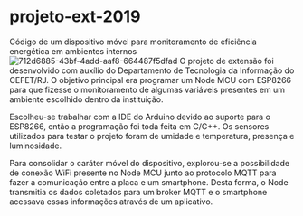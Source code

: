 # projeto-ext-2019
Código de um dispositivo móvel para monitoramento de eficiência energética em ambientes internos
![712d6885-43bf-4add-aaf8-664487f5dfad](https://user-images.githubusercontent.com/79610980/190223191-e033cf29-9732-4378-be6d-8b0730c5001d.jpg)
O projeto de extensão foi desenvolvido com auxílio do Departamento de Tecnologia da Informação do CEFET/RJ. O objetivo principal era programar um Node MCU com ESP8266 para que fizesse o monitoramento de algumas variáveis presentes em um ambiente escolhido dentro da instituição.


Escolheu-se trabalhar com a IDE do Arduino devido ao suporte para o ESP8266, então a programação foi toda feita em C/C++. Os sensores utilizados para testar o projeto foram de umidade e temperatura, presença e luminosidade.


Para consolidar o caráter móvel do dispositivo, explorou-se a possibilidade de conexão WiFi presente no Node MCU junto ao protocolo MQTT para fazer a comunicação entre a placa e um smartphone. Desta forma, o Node transmitia os dados coletados para um broker MQTT e o smartphone acessava essas informações através de um aplicativo. 
